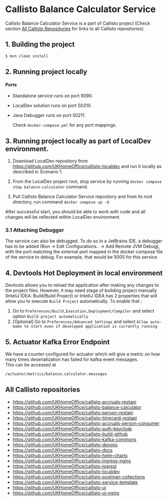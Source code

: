 # Callisto Balance Calculator Service

Callisto Balance Calculator Service is a part of Callisto project (Check section [All Callisto Repositories](#headAllRepo) for links to all Callisto repositories)

## 1. Building the project

```sh
$ mvn clean install
```

## 2. Running project locally

#### Ports

- Standalone service runs on port 9090.
- LocalDev solution runs on port 50210.
- Java Debugger runs on port 50211.

  Check `docker-compose.yml` for any port mappings.

## <a name="headLocalDev"></a> 3. Running project locally as part of LocalDev environment.

1. Download LocalDev repository from https://github.com/UKHomeOffice/callisto-localdev and run it locally as described in Scenario 1.

2. From the LocalDev project root, stop service by running `docker compose stop balance-calculator` command.

3. Pull Callisto Balance Calculator Service repository and from its root directory, run command `docker compose up -d`

After successful start, you should be able to work with code and all changes will be reflected within LocalDev environment.

### 3.1 Attaching Debugger

The service can also be debugged. To do so in a JetBrains IDE, a debugger has to be added (Run -> Edit Configurations.. -> Add Remote JVM Debug), with the port matching the external port mapped in the docker compose file of the service to debug. For example, that would be 5005 for this service.

## 4. Devtools Hot Deployment in local environment

Devtools allows you to reload the application after making any changes to the project files.
However, it may need stage of building project manually (InteliJ IDEA: Build/Build Project)
or IntelliJ IDEA has 2 properties that will allow you to execute `Build Project` automatically. To enable that :

1.  Go to `Preferences/Build,Execution,Deployment/Compiler` and select option
    `Build project automatically`
2.  [Optional] Go to `Preferences/Advanced Settings` and select `Allow auto-make to start even if developed application is currently running`

## 5. Actuator Kafka Error Endpoint

We have a counter configured for actuator which will give a metric on how many times deserialization has failed for kafka event messages.  
This can be accessed at

```sh
/actuator/metrics/balance.calculator.messages
```

## <a name="headAllRepo"></a> All Callisto repositories

- https://github.com/UKHomeOffice/callisto-accruals-restapi
- https://github.com/UKHomeOffice/callisto-balance-calculator
- https://github.com/UKHomeOffice/callisto-person-restapi
- https://github.com/UKHomeOffice/callisto-timecard-restapi
- https://github.com/UKHomeOffice/callisto-accruals-person-consumer
- https://github.com/UKHomeOffice/callisto-auth-keycloak
- https://github.com/UKHomeOffice/callisto-build-github
- https://github.com/UKHomeOffice/callisto-kafka-commons
- https://github.com/UKHomeOffice/callisto-devops
- https://github.com/UKHomeOffice/callisto-docs
- https://github.com/UKHomeOffice/callisto-helm-charts
- https://github.com/UKHomeOffice/callisto-ingress-nginx
- https://github.com/UKHomeOffice/callisto-jparest
- https://github.com/UKHomeOffice/callisto-localdev
- https://github.com/UKHomeOffice/callisto-postman-collections
- https://github.com/UKHomeOffice/callisto-service-template
- https://github.com/UKHomeOffice/callisto-ui
- https://github.com/UKHomeOffice/callisto-ui-nginx
